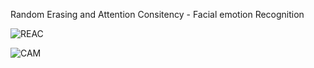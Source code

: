 Random Erasing and Attention Consitency - Facial emotion Recognition


![REAC](https://github.com/Haneesh1827/Random-Erasing-and-Attention-Consistency-FER/assets/85379299/0ab2ccc2-b3f9-4336-baec-89fb16ef160e)

![CAM](https://github.com/Haneesh1827/Random-Erasing-and-Attention-Consistency-FER/assets/85379299/3d7f6643-8895-41f1-986b-fc953519cae5)




